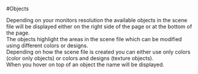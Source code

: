 #Objects

Depending on your monitors resolution the available objects in the scene file will be displayed either on the right side of the page or at the bottom of the page.<br />
The objects highlight the areas in the scene file which can be modified using different colors or designs.<br />
Depending on how the scene file is created you can either use only colors (color only objects) or colors and designs (texture objects).<br />
When you hover on top of an object the name will be displayed.  
